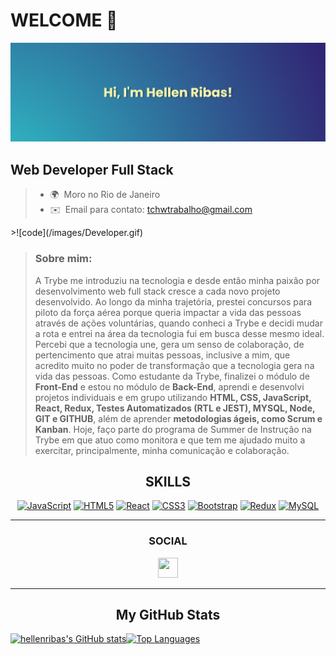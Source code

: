 WELCOME 👋 
=============================

![hi](/images/banner.png)

Web Developer Full Stack
------------------------

>* 🌍  Moro no Rio de Janeiro
>* ✉️  Email para contato: [tchwtrabalho@gmail.com](mailto:tchwtrabalho@gmail.com)

<p aligh="center">
 >![code](/images/Developer.gif) 
 </p>


> ### **Sobre mim**: 
> A Trybe me introduziu na tecnologia e desde então minha paixão por desenvolvimento web full stack cresce a cada novo projeto desenvolvido. Ao longo da minha trajetória, prestei concursos para piloto da força aérea porque queria impactar a vida das pessoas através de ações voluntárias, quando conheci a Trybe e decidi mudar a rota e entrei na área da tecnologia fui em busca desse mesmo ideal. Percebi que a tecnologia une, gera um senso de colaboração, de pertencimento que atrai muitas pessoas, inclusive a mim, que acredito muito no poder de transformação que a tecnologia gera na vida das pessoas. Como estudante da Trybe, finalizei o módulo de **Front-End** e estou no módulo de **Back-End**, aprendi e desenvolvi projetos individuais e em grupo utilizando **HTML, CSS, JavaScript, React, Redux, Testes Automatizados (RTL e JEST), MYSQL, Node, GIT e GITHUB**, além de aprender **metodologias ágeis, como Scrum e Kanban**. Hoje, faço parte do programa de Summer de Instrução na Trybe em que atuo como monitora e que tem me ajudado muito a exercitar, principalmente, minha comunicação e colaboração.




<h2 align="center">SKILLS</h2>


<p align="center">
<a href="https://developer.mozilla.org/en-US/docs/Web/JavaScript" target="_blank" rel="noreferrer"><img src="https://raw.githubusercontent.com/danielcranney/readme-generator/main/public/icons/skills/javascript-colored.svg" width="36" height="36" alt="JavaScript" /></a>
<a href="https://developer.mozilla.org/en-US/docs/Glossary/HTML5" target="_blank" rel="noreferrer"><img src="https://raw.githubusercontent.com/danielcranney/readme-generator/main/public/icons/skills/html5-colored.svg" width="36" height="36" alt="HTML5" /></a>
<a href="https://reactjs.org/" target="_blank" rel="noreferrer"><img src="https://raw.githubusercontent.com/danielcranney/readme-generator/main/public/icons/skills/react-colored.svg" width="36" height="36" alt="React" /></a>
<a href="https://www.w3.org/TR/CSS/#css" target="_blank" rel="noreferrer"><img src="https://raw.githubusercontent.com/danielcranney/readme-generator/main/public/icons/skills/css3-colored.svg" width="36" height="36" alt="CSS3" /></a>
<a href="https://getbootstrap.com/" target="_blank" rel="noreferrer"><img src="https://raw.githubusercontent.com/danielcranney/readme-generator/main/public/icons/skills/bootstrap-colored.svg" width="36" height="36" alt="Bootstrap" /></a>
<a href="https://redux.js.org/" target="_blank" rel="noreferrer"><img src="https://raw.githubusercontent.com/danielcranney/readme-generator/main/public/icons/skills/redux-colored.svg" width="36" height="36" alt="Redux" /></a>
<a href="https://www.mysql.com/" target="_blank" rel="noreferrer"><img src="https://raw.githubusercontent.com/danielcranney/readme-generator/main/public/icons/skills/mysql-colored.svg" width="36" height="36" alt="MySQL" /></a>
</p>

-----

<h3 align="center">SOCIAL</h3>

<p align="center"><a href="https://www.linkedin.com/in/hellenribas/" target="_blank" rel="noreferrer"><img src="https://raw.githubusercontent.com/danielcranney/readme-generator/main/public/icons/socials/linkedin.svg" width="32" height="32" /></a></p>

----

<h2 align="center">My GitHub Stats</h2>

<a href="http://www.github.com/hellenribas"><img src="https://github-readme-stats.vercel.app/api?username=hellenribas&show_icons=true&hide=&count_private=true&title_color=ffffff&text_color=ffffff&icon_color=64748b&bg_color=22272e&hide_border=true&show_icons=true" alt="hellenribas's GitHub stats" target=_blank /></a><span><a href="https://github.com/hellenribas" align="right"><img src="https://github-readme-stats.vercel.app/api/top-langs/?username=hellenribas&langs_count=10&title_color=ffffff&text_color=ffffff&icon_color=64748b&bg_color=22272e&hide_border=true&locale=en&custom_title=Top%20%Languages&layout=compact" alt="Top Languages" /></a></span>
